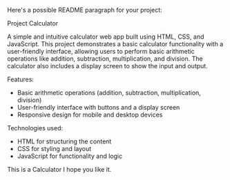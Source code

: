 Here's a possible README paragraph for your project:

Project Calculator

A simple and intuitive calculator web app built using HTML, CSS, and JavaScript. This project demonstrates a basic calculator functionality with a user-friendly interface, allowing users to perform basic arithmetic operations like addition, subtraction, multiplication, and division. The calculator also includes a display screen to show the input and output.

Features:

- Basic arithmetic operations (addition, subtraction, multiplication, division)
- User-friendly interface with buttons and a display screen
- Responsive design for mobile and desktop devices

Technologies used:

- HTML for structuring the content
- CSS for styling and layout
- JavaScript for functionality and logic

This is a Calculator
I hope you like it.
